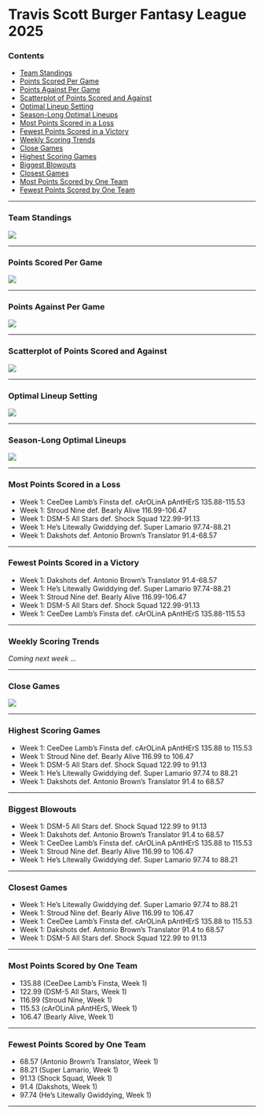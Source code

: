 Travis Scott Burger Fantasy League 2025
================

### Contents

- [Team Standings](#team-standings)
- [Points Scored Per Game](#points-scored-per-game)
- [Points Against Per Game](#points-against-per-game)
- [Scatterplot of Points Scored and
  Against](#scatterplot-of-points-scored-and-against)
- [Optimal Lineup Setting](#optimal-lineup-setting)
- [Season-Long Optimal Lineups](#season-long-optimal-lineups)
- [Most Points Scored in a Loss](#most-points-scored-in-a-loss)
- [Fewest Points Scored in a
  Victory](#fewest-points-scored-in-a-victory)
- [Weekly Scoring Trends](#weekly-scoring-trends)
- [Close Games](#close-games)
- [Highest Scoring Games](#highest-scoring-games)
- [Biggest Blowouts](#biggest-blowouts)
- [Closest Games](#closest-games)
- [Most Points Scored by One Team](#most-points-scored-by-one-team)
- [Fewest Points Scored by One Team](#fewest-points-scored-by-one-team)

------------------------------------------------------------------------

### Team Standings

![](README_files/figure-gfm/unnamed-chunk-2-1.png)<!-- -->

------------------------------------------------------------------------

### Points Scored Per Game

![](README_files/figure-gfm/unnamed-chunk-3-1.png)<!-- -->

------------------------------------------------------------------------

### Points Against Per Game

![](README_files/figure-gfm/unnamed-chunk-4-1.png)<!-- -->

------------------------------------------------------------------------

### Scatterplot of Points Scored and Against

![](README_files/figure-gfm/unnamed-chunk-5-1.png)<!-- -->

------------------------------------------------------------------------

### Optimal Lineup Setting

![](README_files/figure-gfm/unnamed-chunk-6-1.png)<!-- -->

------------------------------------------------------------------------

### Season-Long Optimal Lineups

![](README_files/figure-gfm/unnamed-chunk-7-1.png)<!-- -->

------------------------------------------------------------------------

### Most Points Scored in a Loss

- Week 1: CeeDee Lamb’s Finsta def. cArOLinA pAntHErS 135.88-115.53
- Week 1: Stroud Nine def. Bearly Alive 116.99-106.47
- Week 1: DSM-5 All Stars def. Shock Squad 122.99-91.13
- Week 1: He’s Litewally Gwiddying def. Super Lamario 97.74-88.21
- Week 1: Dakshots def. Antonio Brown’s Translator 91.4-68.57

------------------------------------------------------------------------

### Fewest Points Scored in a Victory

- Week 1: Dakshots def. Antonio Brown’s Translator 91.4-68.57
- Week 1: He’s Litewally Gwiddying def. Super Lamario 97.74-88.21
- Week 1: Stroud Nine def. Bearly Alive 116.99-106.47
- Week 1: DSM-5 All Stars def. Shock Squad 122.99-91.13
- Week 1: CeeDee Lamb’s Finsta def. cArOLinA pAntHErS 135.88-115.53

------------------------------------------------------------------------

### Weekly Scoring Trends

*Coming next week …*

------------------------------------------------------------------------

### Close Games

![](README_files/figure-gfm/unnamed-chunk-11-1.png)<!-- -->

------------------------------------------------------------------------

### Highest Scoring Games

- Week 1: CeeDee Lamb’s Finsta def. cArOLinA pAntHErS 135.88 to 115.53
- Week 1: Stroud Nine def. Bearly Alive 116.99 to 106.47
- Week 1: DSM-5 All Stars def. Shock Squad 122.99 to 91.13
- Week 1: He’s Litewally Gwiddying def. Super Lamario 97.74 to 88.21
- Week 1: Dakshots def. Antonio Brown’s Translator 91.4 to 68.57

------------------------------------------------------------------------

### Biggest Blowouts

- Week 1: DSM-5 All Stars def. Shock Squad 122.99 to 91.13
- Week 1: Dakshots def. Antonio Brown’s Translator 91.4 to 68.57
- Week 1: CeeDee Lamb’s Finsta def. cArOLinA pAntHErS 135.88 to 115.53
- Week 1: Stroud Nine def. Bearly Alive 116.99 to 106.47
- Week 1: He’s Litewally Gwiddying def. Super Lamario 97.74 to 88.21

------------------------------------------------------------------------

### Closest Games

- Week 1: He’s Litewally Gwiddying def. Super Lamario 97.74 to 88.21
- Week 1: Stroud Nine def. Bearly Alive 116.99 to 106.47
- Week 1: CeeDee Lamb’s Finsta def. cArOLinA pAntHErS 135.88 to 115.53
- Week 1: Dakshots def. Antonio Brown’s Translator 91.4 to 68.57
- Week 1: DSM-5 All Stars def. Shock Squad 122.99 to 91.13

------------------------------------------------------------------------

### Most Points Scored by One Team

- 135.88 (CeeDee Lamb’s Finsta, Week 1)
- 122.99 (DSM-5 All Stars, Week 1)
- 116.99 (Stroud Nine, Week 1)
- 115.53 (cArOLinA pAntHErS, Week 1)
- 106.47 (Bearly Alive, Week 1)

------------------------------------------------------------------------

### Fewest Points Scored by One Team

- 68.57 (Antonio Brown’s Translator, Week 1)
- 88.21 (Super Lamario, Week 1)
- 91.13 (Shock Squad, Week 1)
- 91.4 (Dakshots, Week 1)
- 97.74 (He’s Litewally Gwiddying, Week 1)

------------------------------------------------------------------------
